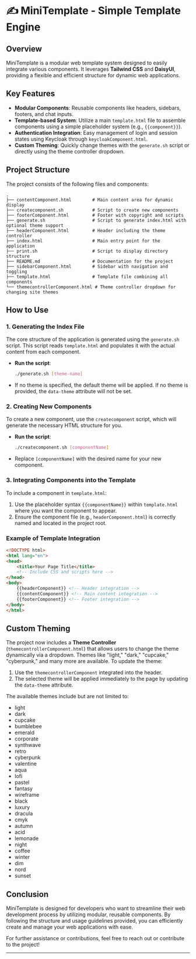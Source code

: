
# ✍️ MiniTemplate - Simple Template Engine

## Overview

MiniTemplate is a modular web template system designed to easily integrate various components. It leverages **Tailwind CSS** and **DaisyUI**, providing a flexible and efficient structure for dynamic web applications.

## Key Features

- **Modular Components**: Reusable components like headers, sidebars, footers, and chat inputs.
- **Template-based System**: Utilize a main `template.html` file to assemble components using a simple placeholder system (e.g., `{{component}}`).
- **Authentication Integration**: Easy management of login and session states using Keycloak through `keycloakComponent.html`.
- **Custom Theming**: Quickly change themes with the `generate.sh` script or directly using the theme controller dropdown.

## Project Structure

The project consists of the following files and components:

```
.
├── contentComponent.html        # Main content area for dynamic display
├── createcomponent.sh           # Script to create new components
├── footerComponent.html         # Footer with copyright and scripts
├── generate.sh                  # Script to generate index.html with optional theme support
├── headerComponent.html         # Header including the theme controller
├── index.html                   # Main entry point for the application
├── print.sh                     # Script to display directory structure
├── README.md                    # Documentation for the project
├── sidebarComponent.html        # Sidebar with navigation and toggling
├── template.html                # Template file combining all components
└── themecontrollerComponent.html # Theme controller dropdown for changing site themes
```

## How to Use

### 1. Generating the Index File

The core structure of the application is generated using the `generate.sh` script. This script reads `template.html` and populates it with the actual content from each component.

- **Run the script**:
  ```bash
  ./generate.sh [theme-name]
  ```
- If no theme is specified, the default theme will be applied. If no theme is provided, the `data-theme` attribute will not be set.

### 2. Creating New Components

To create a new component, use the `createcomponent` script, which will generate the necessary HTML structure for you.

- **Run the script**:
  ```bash
  ./createcomponent.sh [componentName]
  ```
- Replace `[componentName]` with the desired name for your new component.

### 3. Integrating Components into the Template

To include a component in `template.html`:

1. Use the placeholder syntax `{{componentName}}` within `template.html` where you want the component to appear.
2. Ensure the component file (e.g., `headerComponent.html`) is correctly named and located in the project root.

### Example of Template Integration

```html
<!DOCTYPE html>
<html lang="en">
<head>
    <title>Your Page Title</title>
    <!-- Include CSS and scripts here -->
</head>
<body>
    {{headerComponent}} <!-- Header integration -->
    {{contentComponent}} <!-- Main content integration -->
    {{footerComponent}} <!-- Footer integration -->
</body>
</html>
```

## Custom Theming

The project now includes a **Theme Controller** (`themecontrollerComponent.html`) that allows users to change the theme dynamically via a dropdown. Themes like "light," "dark," "cupcake," "cyberpunk," and many more are available. To update the theme:

1. Use the `themecontrollerComponent` integrated into the header.
2. The selected theme will be applied immediately to the page by updating the `data-theme` attribute.

The available themes include but are not limited to:

- light
- dark
- cupcake
- bumblebee
- emerald
- corporate
- synthwave
- retro
- cyberpunk
- valentine
- aqua
- lofi
- pastel
- fantasy
- wireframe
- black
- luxury
- dracula
- cmyk
- autumn
- acid
- lemonade
- night
- coffee
- winter
- dim
- nord
- sunset

## Conclusion

MiniTemplate is designed for developers who want to streamline their web development process by utilizing modular, reusable components. By following the structure and usage guidelines provided, you can efficiently create and manage your web applications with ease.

For further assistance or contributions, feel free to reach out or contribute to the project!

---

